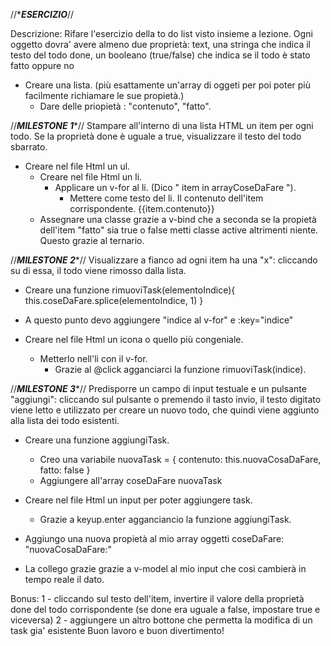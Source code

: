 //********ESERCIZIO*******//

Descrizione:
Rifare l'esercizio della to do list visto insieme a lezione.
Ogni oggetto dovra' avere almeno due proprietà:
text, una stringa che indica il testo del todo
done, un booleano (true/false) che indica se il todo è stato fatto oppure no

- Creare una lista. 
(più esattamente un'array di oggeti per poi poter più facilmente richiamare le sue propietà.)
    - Dare delle priopietà : "contenuto", "fatto".


//***MILESTONE 1****//
Stampare all'interno di una lista HTML un item per ogni todo.
Se la proprietà done è uguale a true, visualizzare il testo del todo sbarrato.

- Creare nel file Html un ul.
    - Creare nel file Html un li.
        - Applicare un v-for al li. (Dico " item in arrayCoseDaFare ").
            - Mettere come testo del li. Il contenuto dell'item corrispondente. {{item.contenuto}}
    - Assegnare una classe grazie a v-bind che a seconda se la propietà dell'item "fatto" sia true o false metti classe active altrimenti niente. Questo grazie al ternario. 



//***MILESTONE 2****//
Visualizzare a fianco ad ogni item ha una "x": cliccando su di essa, il todo viene rimosso dalla lista.

- Creare una funzione rimuoviTask(elementoIndice){
    this.coseDaFare.splice(elementoIndice, 1)
}

- A questo punto devo aggiungere "indice al v-for" e :key="indice"


- Creare nel file Html un icona o quello più congeniale. 
    - Metterlo nell'li con il v-for.
        -  Grazie al @click agganciarci la funzione rimuoviTask(indice).


//***MILESTONE 3****//
Predisporre un campo di input testuale e un pulsante "aggiungi": cliccando sul pulsante o premendo il tasto invio, il testo digitato viene letto e utilizzato per creare un nuovo todo, che quindi viene aggiunto alla lista dei todo esistenti.

- Creare una funzione aggiungiTask.
    - Creo una variabile nuovaTask = {
        contenuto: this.nuovaCosaDaFare,
        fatto: false
    }
    - Aggiungere all'array coseDaFare nuovaTask


- Creare nel file Html un input per poter aggiungere task. 
    - Grazie a keyup.enter agganciancio la funzione aggiungiTask.

- Aggiungo una nuova propietà al mio array oggetti coseDaFare: "nuovaCosaDaFare:"
- La collego grazie grazie a v-model al mio input che cosi cambierà in tempo reale il dato. 


Bonus:
1 - cliccando sul testo dell'item, invertire il valore della proprietà done del todo corrispondente (se done era uguale a false, impostare true e viceversa)
2 -  aggiungere un altro bottone che permetta la modifica di un task gia' esistente
Buon lavoro e buon divertimento!

